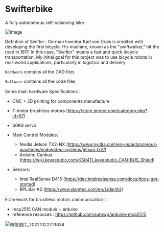 # Swifterbike
A fully autonomous self-balancing bike 


![image](https://user-images.githubusercontent.com/97100920/196859645-f2c14f5a-aec7-4d89-97b3-0bc14e391040.png)


Defintion of Swifter : German Inventor Karl von Drais is credited with developing the first bicycle. 
His machine, known as the "swiftwalker," hit the road in 1817. In this case, "Swifter" means a fast and quick bicycle transportation.
My initial goal for this project was to use bicycle robots in real-world applications, particularly in logistics and delivery



`Hardware` contains all the CAD files

`Software` contains all the code files



Some main hardware Specifications：
+ CNC + 3D printing for components manufacture

+ T-motor brushless motors (https://store.tmotor.com/category.php?id=97)
+ 60KG servo 

+ Main Control Modules: 
    + Nvidia Jetson TX2-NX (https://www.nvidia.com/en-us/autonomous-machines/embedded-systems/jetson-tx2/) 
    + Arduino Canbus (https://wiki.keyestudio.com/KS0411_keyestudio_CAN-BUS_Shield)


+ Sensors: 
    + Intel RealSense D415 (https://dev.intelrealsense.com/docs/docs-get-started)
    + RPLidar A2 (https://www.slamtec.com/en/Lidar/A2)


Framework for brushless motors communication：
+ mcp2515 CAN module + arduino
+ reference resouces : https://github.com/autowp/arduino-mcp2515

![微信图片_20221022213834](https://user-images.githubusercontent.com/97100920/197369042-e8cc57fd-9f8f-445f-ae66-c9d658a728e4.jpg)





